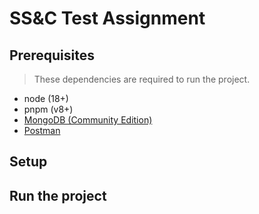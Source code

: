 # SS&C Test Assignment

## Prerequisites

> These dependencies are required to run the project.

- node (18+)
- pnpm (v8+)
- [MongoDB (Community Edition)](https://www.mongodb.com/docs/manual/installation/)
- [Postman](https://www.postman.com/downloads/)

## Setup

## Run the project
